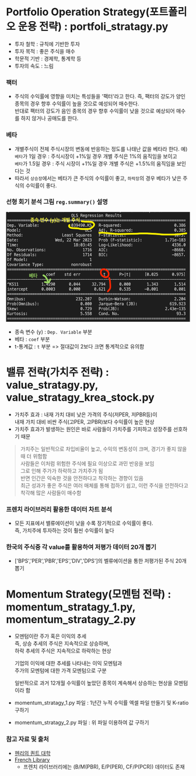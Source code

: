 # Portfolio Operation Strategy(포트폴리오 운용 전략) : portfoli_stratagy.py
- 투자 철학 : 규칙에 기반한 투자
- 투자 목적 : 좋은 주식을 매수
- 학문적 기반 : 경제학, 통계학 등
- 투자의 속도 : 느림  
### 팩터  
- 주식의 수익률에 영향을 미치는 특성들을 '팩터'라고 한다.
    즉, 팩터의 강도가 양인 종목의 경우 향후 수익률이 높을 것으로 예성되어 매수한다.  
    반대로 팩터의 강도가 음인 종목의 경우 향후 수익률이 낮을 것으로 예상되어 매수를 하지 않거나 공매도를 한다.  

### 베타  
- 개별주식이 전체 주식시장의 변동에 반응하는 정도를 나태난 값을 베타라 한다.
    예) `베타`가 1일 경우 : 주식시장이 +1%일 경우 개별 주식은 1%의 움직임을 보이고  
    `베타`가 1.5일 경우 : 주식 시장이 +1%일 경우 개별 주식은 +1.5%의 움직임을 보인다는 것  
- 따라서 `상승장`에서는 베타가 큰 주식의 수익률이 좋고, `하락장`의 경우 베타가 낮은 주식의 수익률이 좋다.  


### 선형 회기 분석 그림 `reg.summary()` 설명
<img src="../img/PorfolioStratagy.png" width="600px" height="300px" title="Summary" alt="PorfolioStratagy"></img><br/>
- 종속 변수 (y) : `Dep. Variable` 부분  
- 베타 : `coef` 부분  
- t-통계값 : `t` 부분 => 절대값이 2보다 크면 통계적으로 유의함

# 밸류 전략(가치주 전략) : value_stratagy.py, value_stratagy_krea_stock.py
- 가치주 효과 : 내재 가치 대비 낮은 가격의 주식(저PER, 저PBR등)이  
    내재 가치 대비 비싼 주식(고PER, 고PBR)보다 수익률이 높은 현상  
- 가치주 효과가 발생하는 원인은 바로 사람들이 가치주를 기피하고 성장주를 선호하기 때문  
> 가치주는 일반적으로 차입비율이 높고, 수익의 변동성이 크며, 경기가 좋지 않을 때 더 위험함  
    사람들은 이처럼 위험한 주식에 필요 이상으로 과민 반응을 보임  
    그로 인해 주가가 하락하고 가치주가 됨  
    반면 인간은 익숙한 것을 안전하다고 착각하는 경향이 있음  
    최근 성과가 좋은 주식은 여러 매체를 통해 접하기 쉽고, 이런 주식을 안전하다고 착각해 많은 사람들이 매수함  
### 프렌치 라이브러리 활용한 데이터 차트 분석
- 모든 지표에서 밸류에이션이 낮을 수록 장기적으로 수익률이 좋다.  
    즉, 가치주에 투자하는 것이 훨씬 수익률이 높다
### 한국의 주식중 각 value를 활용하여 저평가 데이터 20개 뽑기
- ['BPS','PER','PBR','EPS','DIV','DPS']의 벨류에이션을 통한 저평가된 주식 20개 뽑기  
  
  
  


# Momentum Strategy(모멘텀 전략) : momentum_stratagy_1.py, momentum_stratagy_2.py
- 모멘텀이란 주가 혹은 이익의 추세  
    즉, 상승 추세의 주식은 지속적으로 상승하며,  
    하락 추세의 주식은 지속적으로 하락하는 현상  
  
    기업의 이익에 대한 추세를 나타내는 이익 모멘텀과  
    주가의 모멘텀에 대한 가격 모멘텀으로 구분  
  
    일반적으로 과거 12개월 수익률이 높았던 종목이 계속해서 상승하는 현상을 모멘텀이라 함  

- momentum_stratagy_1.py 파일 : 1년간 누적 수익률 엑셀 파일 만들기 및 K-ratio 구하기
- momentum_stratagy_2.py 파일 : 위 파일 이용하여 값 구하기



### 참고 자료 및 출처
- [헨리의 퀀트 대학](https://youtube.com/watch?v=g7lQvtF2SSs&si=EnSIkaIECMiOmarE)
- [French Library](https://mba.tuck.dartmouth.edu/pages/faculty/ken.french/data_library.html)
    - 프렌치 라이브러리에는 (B/M(PBR), E/P(PER), CF/P(PCR)) 데이터도 존재